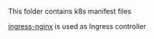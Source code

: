 This folder contains k8s manifest files

[ingress-nginx](https://kubernetes.github.io/ingress-nginx/) is used as Ingress controller
